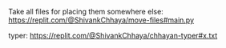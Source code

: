 Take all files for placing them somewhere else:  
https://replit.com/@ShivankChhaya/move-files#main.py

typer:
https://replit.com/@ShivankChhaya/chhayan-typer#x.txt
